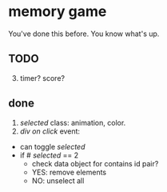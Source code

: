 # memory game

You've done this before. You know what's up.

## TODO

3. timer? score?

## done

1. _selected_ class: animation, color.
2. _div on click_ event:
  * can toggle _selected_
  * if # _selected_ == 2
    * check data object for contains id pair?
    * YES: remove elements
    * NO: unselect all
